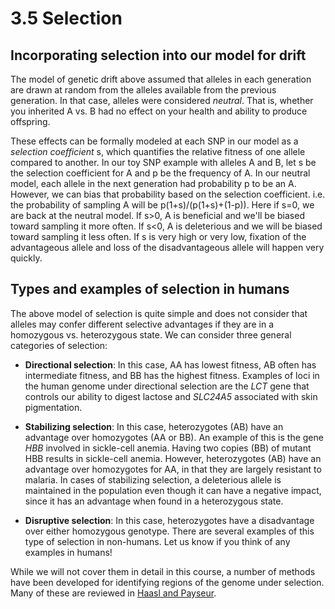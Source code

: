 # 3.5 Selection

## Incorporating selection into our model for drift
The model of genetic drift above assumed that alleles in each generation are drawn at random from the alleles available from the previous generation. In that case, alleles were considered *neutral*. That is, whether you inherited A vs. B had no effect on your health and ability to produce offspring.

These effects can be formally modeled at each SNP in our model as a *selection coefficient* s, which quantifies the relative fitness of one allele compared to another.
In our toy SNP example with alleles A and B, let s be the selection coefficient for A and p be the frequency of A.
In our neutral model, each allele in the next generation had probability p to be an A. 
However, we can bias that probability based on the selection coefficient. i.e. the probability of sampling A will be p(1+s)/(p(1+s)+(1-p)).
Here if s=0, we are back at the neutral model. If s>0, A is beneficial and we'll be biased toward sampling it more often. If s<0, A is deleterious and we will be biased toward sampling it less often.
If s is very high or very low, fixation of the advantageous allele and loss of the disadvantageous allele will happen very quickly.

## Types and examples of selection in humans

The above model of selection is quite simple and does not consider that alleles may confer different selective advantages if they are in a homozygous vs. heterozygous state. We can consider three general categories of selection:

* **Directional selection**: In this case, AA has lowest fitness, AB often has intermediate fitness, and BB has the highest fitness. Examples of loci in the human genome under directional selection are the *LCT* gene that controls our ability to digest lactose and *SLC24A5* associated with skin pigmentation.

* **Stabilizing selection**:  In this case, heterozygotes (AB) have an advantage over homozygotes (AA or BB). An example of this is the gene *HBB* involved in sickle-cell anemia. Having two copies (BB) of mutant HBB results in sickle-cell anemia. However, heterozygotes (AB) have an advantage over homozygotes for AA, in that they are largely resistant to malaria. In cases of stabilizing selection, a deleterious allele is maintained in the population even though it can have a negative impact, since it has an advantage when found in a heterozygous state.

* **Disruptive selection**: In this case, heterozygotes have a disadvantage over either homozygous genotype. There are several examples of this type of selection in non-humans. Let us know if you think of any examples in humans!

While we will not cover them in detail in this course, a number of methods have been developed for identifying regions of the genome under selection. Many of these are reviewed in [Haasl and Payseur](https://www.ncbi.nlm.nih.gov/pmc/articles/PMC4868130/).
